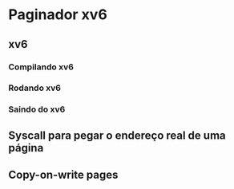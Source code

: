 # Paginador xv6

## xv6

### Compilando xv6

### Rodando xv6

### Saindo do xv6

## Syscall para pegar o endereço real de uma página

## Copy-on-write pages
